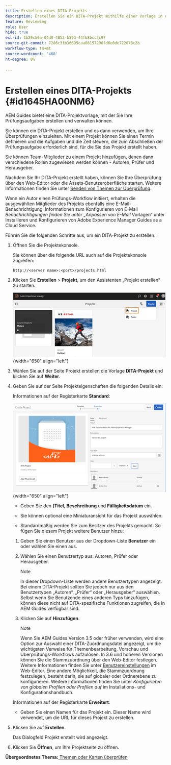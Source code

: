 ```yaml
---
title: Erstellen eines DITA-Projekts
description: Erstellen Sie ein DITA-Projekt mithilfe einer Vorlage in AEM Guides. Erfahren Sie, wie Sie mit einem DITA-Projekt die Überprüfungen einleiten können.
feature: Reviewing
role: User
hide: true
exl-id: 1b29c50a-04d0-4052-b893-44fb8bcc3c97
source-git-commit: 7286c3fb36695caa08157296fd6e0de722078c2b
workflow-type: tm+mt
source-wordcount: '468'
ht-degree: 0%

---
```


# Erstellen eines DITA-Projekts {#id1645HA00NM6}

AEM Guides bietet eine DITA-Projektvorlage, mit der Sie Ihre Prüfungsaufgaben erstellen und verwalten können.

Sie können ein DITA-Projekt erstellen und es dann verwenden, um Ihre Überprüfungen einzuleiten. Mit einem Projekt können Sie einen Termin definieren und die Aufgaben und die Zeit steuern, die zum Abschließen der Prüfungsaufgabe erforderlich sind, für die Sie das Projekt erstellt haben.

Sie können Team-Mitglieder zu einem Projekt hinzufügen, denen dann verschiedene Rollen zugewiesen werden können - Autoren, Prüfer und Herausgeber.

Nachdem Sie Ihr DITA-Projekt erstellt haben, können Sie Ihre Überprüfung über den Web-Editor oder die Assets-Benutzeroberfläche starten. Weitere Informationen finden Sie unter [Senden von Themen zur Überprüfung](review-send-topics-for-review.md#).

Wenn ein Autor einen Prüfungs-Workflow initiiert, erhalten die ausgewählten Mitglieder des Projekts ebenfalls eine E-Mail-Benachrichtigung. Informationen zum Konfigurieren von E-Mail *Benachrichtigungen finden Sie unter „Anpassen von E-Mail* Vorlagen“ unter Installieren und Konfigurieren von Adobe Experience Manager Guides as a Cloud Service.

Führen Sie die folgenden Schritte aus, um ein DITA-Projekt zu erstellen:

1. Öffnen Sie die Projektekonsole.

   Sie können über die folgende URL auch auf die Projektekonsole zugreifen:

   ```http
   http://<server name>:<port>/projects.html
   ```

1. Klicken Sie **Erstellen** \> **Projekt**, um den Assistenten „Projekt erstellen“ zu starten.

   ![](images/project-console-63.png){width="650" align="left"}

1. Wählen Sie auf der Seite Projekt erstellen die Vorlage **DITA-Projekt** und klicken Sie auf **Weiter**.

1. Geben Sie auf der Seite Projekteigenschaften die folgenden Details ein:

   Informationen auf der Registerkarte **Standard**:

   ![](images/create-project.png){width="650" align="left"}

   - Geben Sie den **(Titel**, **Beschreibung** und **Fälligkeitsdatum** ein.

   - Sie können optional eine Miniaturansicht für das Projekt auswählen.

   - Standardmäßig werden Sie zum Besitzer des Projekts gemacht. So fügen Sie diesem Projekt weitere Benutzer hinzu:

   1. Geben Sie einen Benutzer aus der Dropdown-Liste **Benutzer** ein oder wählen Sie einen aus.

   1. Wählen Sie einen Benutzertyp aus: Autoren, Prüfer oder Herausgeber.

      >[!NOTE]
      >
      >In dieser Dropdown-Liste werden andere Benutzertypen angezeigt. Bei einem DITA-Projekt sollten Sie jedoch nur aus den Benutzertypen „Autoren“, „Prüfer“ oder „Herausgeber“ auswählen. Selbst wenn Sie Benutzende eines anderen Typs hinzufügen, können diese nicht auf DITA-spezifische Funktionen zugreifen, die in AEM Guides verfügbar sind.

   1. Klicken Sie auf **Hinzufügen**.

      >[!NOTE]
      >
      >Wenn Sie AEM Guides Version 3.5 oder früher verwenden, wird eine Option zur Auswahl einer DITA-Zuordnungsdatei angezeigt, um die wichtigsten Verweise für Themenbearbeitung, Vorschau und Überprüfungs-Workflows aufzulösen. In 3.6 und höheren Versionen können Sie die Stammzuordnung über den Web-Editor festlegen. Weitere Informationen finden Sie unter [Benutzereinstellungen](web-editor-features.md#id2087G0P40SB) im Web-Editor. Eine andere Möglichkeit, die Stammzuordnung festzulegen, besteht darin, sie auf globaler oder Ordnerebene zu konfigurieren. Weitere Informationen finden Sie unter *Konfigurieren von globalen Profilen oder Profilen auf* im Installations- und Konfigurationshandbuch.

   Informationen auf der Registerkarte **Erweitert**:

   - Geben Sie einen Namen für das Projekt ein. Dieser Name wird verwendet, um die URL für dieses Projekt zu erstellen.

1. Klicken Sie auf **Erstellen**.

   Das Dialogfeld Projekt erstellt wird angezeigt.

1. Klicken Sie **Öffnen**, um Ihre Projektseite zu öffnen.


**Übergeordnetes Thema:**[ Themen oder Karten überprüfen](review.md)
